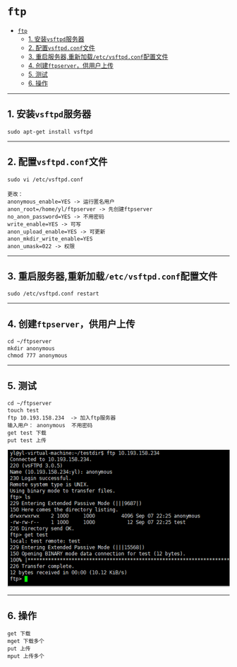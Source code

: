 # `ftp`

- [`ftp`](#ftp)
  - [1. 安装`vsftpd`服务器](#1-安装vsftpd服务器)
  - [2. 配置`vsftpd.conf`文件](#2-配置vsftpdconf文件)
  - [3. 重启服务器,重新加载`/etc/vsftpd.conf`配置文件](#3-重启服务器重新加载etcvsftpdconf配置文件)
  - [4. 创建`ftpserver`，供用户上传](#4-创建ftpserver供用户上传)
  - [5. 测试](#5-测试)
  - [6. 操作](#6-操作)

---

## 1. 安装`vsftpd`服务器

```Linux
sudo apt-get install vsftpd
```

---

## 2. 配置`vsftpd.conf`文件

```Linux
sudo vi /etc/vsftpd.conf

更改：
anonymous_enable=YES -> 运行匿名用户
anon_root=/home/yl/ftpserver -> 先创建ftpserver
no_anon_password=YES -> 不用密码
write_enable=YES -> 可写
anon_upload_enable=YES -> 可更新
anon_mkdir_write_enable=YES
anon_umask=022 -> 权限
```

---

## 3. 重启服务器,重新加载`/etc/vsftpd.conf`配置文件

```Linux
sudo /etc/vsftpd.conf restart
```

---

## 4. 创建`ftpserver`，供用户上传

```Linux
cd ~/ftpserver
mkdir anonymous
chmod 777 anonymous
```

---

## 5. 测试

```Linux
cd ~/ftpserver
touch test
ftp 10.193.158.234  -> 加入ftp服务器
输入用户： anonymous  不用密码
get test 下载
put test 上传
```

![测试](images/2023-09-07-22-47-24.png)

---

## 6. 操作

```Linux
get 下载
mget 下载多个
put 上传
mput 上传多个
```

